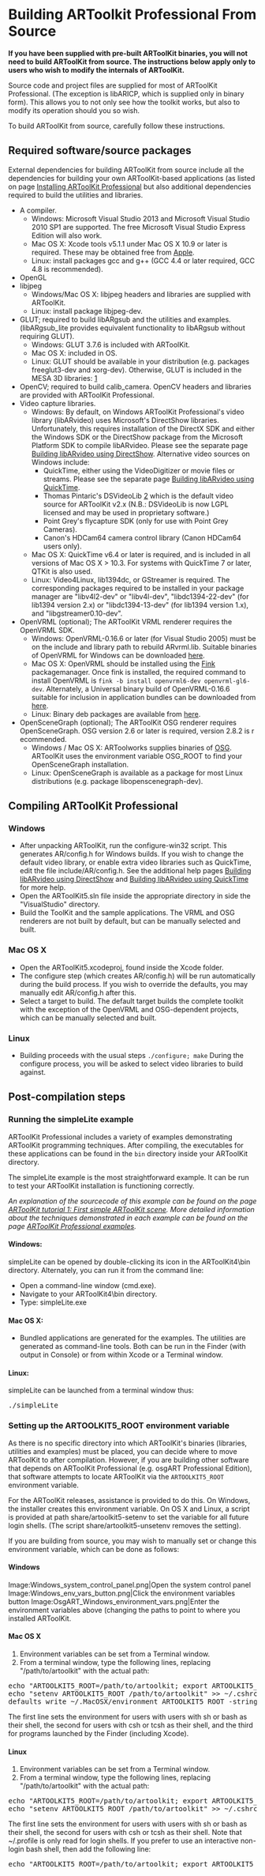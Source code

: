 # Building ARToolkit Professional From Source

**If you have been supplied with pre-built ARToolKit binaries, you will not need to build ARToolKit from source. The instructions below apply only to users who wish to modify the internals of ARToolKit.**

Source code and project files are supplied for most of ARToolKit Professional. (The exception is libARICP, which is supplied only in binary form). This allows you to not only see how the toolkit works, but also to modify its operation should you so wish.

To build ARToolKit from source, carefully follow these instructions.

## Required software/source packages

External dependencies for building ARToolKit from source include all the dependencies for building your own ARToolKit-based applications (as listed on page [Installing ARToolKit Professional][1] but also additional dependencies required to build the utilities and libraries.

-   A compiler.
    -   Windows: Microsoft Visual Studio 2013 and Microsoft Visual Studio 2010 SP1 are supported. The free Microsoft Visual Studio Express Edition will also work.
    -   Mac OS X: Xcode tools v5.1.1 under Mac OS X 10.9 or later is required. These may be obtained free from [Apple][2].
    -   Linux: install packages gcc and g++ (GCC 4.4 or later required, GCC 4.8 is recommended).
-   OpenGL
-   libjpeg
    -   Windows/Mac OS X: libjpeg headers and libraries are supplied with ARToolKit.
    -   Linux: install package libjpeg-dev.
-   GLUT; required to build libARgsub and the utilities and examples.
    (libARgsub_lite provides equivalent functionality to libARgsub
    without requiring GLUT).
    -   Windows: GLUT 3.7.6 is included with ARToolKit.
    -   Mac OS X: included in OS.
    -   Linux: GLUT should be available in your distribution (e.g. packages freeglut3-dev and xorg-dev). Otherwise, GLUT is included in the MESA 3D libraries: [1][3]
-   OpenCV; required to build calib_camera. OpenCV headers and libraries are provided with ARToolKit Professional.
-   Video capture libraries.
    -   Windows: By default, on Windows ARToolKit Professional's video library (libARvideo) uses Microsoft's DirectShow libraries. Unfortunately, this requires installation of the DirectX SDK and either the Windows SDK or the DirectShow package from the Microsoft Platform SDK to compile libARvideo. Please see the separate page [Building libARvideo using DirectShow][4]. Alternative video sources on Windows include:
        -   QuickTime, either using the VideoDigitizer or movie files or streams. Please see the separate page [Building libARvideo using QuickTime][5].
        -   Thomas Pintaric's DSVideoLib [2][6] which is the default video source for ARToolKit v2.x (N.B.: DSVideoLib is now LGPL licensed and may be used in proprietary software.)
        -   Point Grey's flycapture SDK (only for use with Point Grey Cameras).
        -   Canon's HDCam64 camera control library (Canon HDCam64 users only).
    -   Mac OS X: QuickTime v6.4 or later is required, and is included in all versions of Mac OS X \> 10.3. For systems with QuickTime 7 or later, QTKit is also used.
    -   Linux: Video4Linux, lib1394dc, or GStreamer is required. The corresponding packages required to be installed in your package manager are "libv4l2-dev" or "libv4l-dev", "libdc1394-22-dev" (for lib1394 version 2.x) or "libdc1394-13-dev" (for lib1394 version 1.x), and "libgstreamer0.10-dev".
-   OpenVRML (optional); The ARToolKit VRML renderer requires the OpenVRML SDK.
    -   Windows: OpenVRML-0.16.6 or later (for Visual Studio 2005) must be on the include and library path to rebuild ARvrml.lib. Suitable binaries of OpenVRML for Windows can be downloaded [here][7].
    -   Mac OS X: OpenVRML should be installed using the [Fink][8] packagemanager. Once fink is installed, the required command to install OpenVRML is `fink -b install openvrml6-dev openvrml-gl6-dev`. Alternately, a Universal binary build of OpenVRML-0.16.6 suitable for inclusion in application bundles can be downloaded from [here][9].
    -   Linux: Binary deb packages are available from [here][10].
-   OpenSceneGraph (optional); The ARToolKit OSG renderer requires OpenSceneGraph. OSG version 2.6 or later is required, version 2.8.2 is recommended.
    -   Windows / Mac OS X: ARToolworks supplies binaries of [OSG][11]. ARToolKit uses the environment variable OSG_ROOT to find your OpenSceneGraph installation.
    -   Linux: OpenSceneGraph is available as a package for most Linux distributions (e.g. package libopenscenegraph-dev).

## Compiling ARToolKit Professional

### Windows

-   After unpacking ARToolKit, run the configure-win32 script. This generates AR/config.h for Windows builds. If you wish to change the default video library, or enable extra video libraries such as QuickTime, edit the file include/AR/config.h. See the additional help pages [Building libARvideo using DirectShow][12] and [Building libARvideo using QuickTime][13] for more help.
-   Open the ARToolKit5.sln file inside the appropriate directory in side the "VisualStudio" directory.
-   Build the ToolKit and the sample applications. The VRML and OSG renderers are not built by default, but can be manually selected and built.

### Mac OS X

-   Open the ARToolKit5.xcodeproj, found inside the Xcode folder.
-   The configure step (which creates AR/config.h) will be run automatically during the build process. If you wish to override the defaults, you may manually edit AR/config.h after this.
-   Select a target to build. The default target builds the complete toolkit with the exception of the OpenVRML and OSG-dependent projects, which can be manually selected and built.

### Linux

-   Building proceeds with the usual steps `./configure; make` During the configure process, you will be asked to select video libraries to build against.

## Post-compilation steps

### Running the simpleLite example

ARToolKit Professional includes a variety of examples demonstrating ARToolKit programming techniques. After compiling, the executables for these applications can be found in the `bin` directory inside your ARToolKit directory.

The simpleLite example is the most straightforward example. It can be run to test your ARToolKit installation is functioning correctly.

*An explanation of the sourcecode of this example can be found on the page [ARToolKit tutorial 1: First simple ARToolKit scene][14]. More detailed information about the techniques demonstrated in each example can be found on the page [ARToolKit Professional examples][15].*

#### Windows:

simpleLite can be opened by double-clicking its icon in the ARToolKit4\\bin directory. Alternately, you can run it from the command line:

-   Open a command-line window (cmd.exe).
-   Navigate to your ARToolKit4\\bin directory.
-   Type: simpleLite.exe

#### Mac OS X:

-   Bundled applications are generated for the examples. The utilities are generated as command-line tools. Both can be run in the Finder (with output in Console) or from within Xcode or a Terminal window.

#### Linux:

simpleLite can be launched from a terminal window thus:
<pre>
./simpleLite
</pre>

### Setting up the ARTOOLKIT5_ROOT environment variable

As there is no specific directory into which ARToolKit's binaries (libraries, utilities and examples) must be placed, you can decide where to move ARToolKit to after compilation. However, if you are building other software that depends on ARToolKit Professional (e.g. osgART Professional Edition), that software attempts to locate ARToolKit via the `ARTOOLKIT5_ROOT` environment variable.

For the ARToolKit releases, assistance is provided to do this. On Windows, the installer creates this environment variable. On OS X and Linux, a script is provided at path share/artoolkit5-setenv to set the variable for all future login shells. (The script share/artoolkit5-unsetenv removes the setting).

If you are building from source, you may wish to manually set or change this environment variable, which can be done as follows:

#### Windows

Image:Windows_system_control_panel.png|Open the system control panel
Image:Windows_env_vars_button.png|Click the environment variables
button Image:OsgART_Windows_environment_vars.png|Enter the environment variables above (changing the paths to point to where you
installed ARToolKit.

#### Mac OS X

1.  Environment variables can be set from a Terminal window.
2.  From a terminal window, type the following lines, replacing "/path/to/artoolkit" with the actual path:

<pre>
echo "ARTOOLKIT5_ROOT=/path/to/artoolkit; export ARTOOLKIT5_ROOT" >> ~/.profile
echo "setenv ARTOOLKIT5_ROOT /path/to/artoolkit" >> ~/.cshrc
defaults write ~/.MacOSX/environment ARTOOLKIT5_ROOT -string "/path/to/artoolkit"; plutil -convert xml1 ~/.MacOSX/environment.plist
</pre>

The first line sets the environment for users with users with sh or bash as their shell, the second for users with csh or tcsh as their shell, and the third for programs launched by the Finder (including Xcode).

#### Linux

1.  Environment variables can be set from a Terminal window.
2.  From a terminal window, type the following lines, replacing "/path/to/artoolkit" with the actual path:

<pre>
echo "ARTOOLKIT5_ROOT=/path/to/artoolkit; export ARTOOLKIT5_ROOT" >> ~/.profile
echo "setenv ARTOOLKIT5_ROOT /path/to/artoolkit" >> ~/.cshrc
</pre>

The first line sets the environment for users with users with sh or bash as their shell, the second for users with csh or tcsh as their shell. Note that \~/.profile is only read for login shells. If you prefer to use an interactive non-login bash shell, then add the following line:

<pre>
echo "ARTOOLKIT5_ROOT=/path/to/artoolkit; export ARTOOLKIT5_ROOT" >> ~/.bashrc
</pre>

[1]: /Installing_ARToolKit_Professional
[2]: http://developer.apple.com/xcode/
[3]: http://mesa3d.sourceforge.net/
[4]: /Building_libARvideo_using_DirectShow
[5]: /Building_libARvideo_using_QuickTime
[6]: http://sourceforge.net/projects/dsvideolib
[7]: http://www.artoolworks.com/dist/openvrml/
[8]: http://www.finkproject.org/
[9]: http://www.artoolworks.com/dist/openvrml/
[10]: http://www.openvrml.org/
[11]: http://www.artoolworks.com/dist/openscenegraph/
[12]: /Building_libARvideo_using_DirectShow
[13]: /Building_libARvideo_using_QuickTime
[14]: /ARToolKit_tutorial_1:_First_simple_ARToolKit_scene
[15]: /ARToolKit_Professional_examples